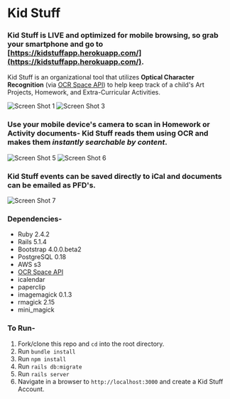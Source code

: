 # Kid Stuff

### Kid Stuff is __LIVE__ and optimized for __mobile browsing__, so grab your smartphone and go to [https://kidstuffapp.herokuapp.com/](https://kidstuffapp.herokuapp.com/).

Kid Stuff is an organizational tool that utilizes __Optical Character Recognition__ (via [OCR Space API](https://ocr.space/)) to help keep track of a child's Art Projects, Homework, and Extra-Curricular Activities.

![Screen Shot 1](https://s3.us-east-2.amazonaws.com/kidstuffapp/screenshots/IMG_0778-a.png "Screen Shot 1")
![Screen Shot 3](https://s3.us-east-2.amazonaws.com/kidstuffapp/screenshots/IMG_0780-a.png "Screen Shot 3")

### Use your mobile device's camera to scan in Homework or Activity documents- Kid Stuff reads them using OCR and makes them _instantly searchable by content_.

![Screen Shot 5](https://s3.us-east-2.amazonaws.com/kidstuffapp/screenshots/IMG_0786-a.png "Screen Shot 5")
![Screen Shot 6](https://s3.us-east-2.amazonaws.com/kidstuffapp/screenshots/IMG_0783-a.png "Screen Shot 6")

### Kid Stuff events can be saved directly to iCal and documents can be emailed as PFD's.

![Screen Shot 7](https://s3.us-east-2.amazonaws.com/kidstuffapp/screenshots/ksa_mail.png "Screen Shot 7")

### Dependencies-
* Ruby 2.4.2
* Rails 5.1.4
* Bootstrap 4.0.0.beta2
* PostgreSQL 0.18
* AWS s3
* [OCR Space API](https://ocr.space/) 
* icalendar
* paperclip
* imagemagick 0.1.3
* rmagick 2.15
* mini_magick

### To Run-

1. Fork/clone this repo and `cd` into the root directory.
1. Run `bundle install`
1. Run `npm install`
1. Run `rails db:migrate`
1. Run `rails server`
1. Navigate in a browser to `http://localhost:3000` and create a Kid Stuff Account.
